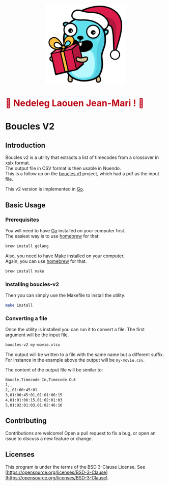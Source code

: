 <p align="center"><img width="50%" src="./christmas.svg" alt="Nedeleg Laouen"></p>

<h1 style="color:#BD0019">🎄 Nedeleg Laouen Jean-Mari ! 🎄</h1>

# Boucles V2

## Introduction

Boucles v2 is a utility that extracts a list of timecodes from a crossover in xslx format.  
The output file in CSV format is then usable in Nuendo.  
This is a follow up on the [boucles v1](https://github.com/jbleduigou/boucles) project, which had a pdf as the input file.

This v2 version is implemented in [Go](https://go.dev/).

## Basic Usage

### Prerequisites

You will need to have [Go](https://go.dev/) installed on your computer first.  
The easiest way is to use [homebrew](https://brew.sh/) for that:
```bash
brew install golang
```

Also, you need to have [Make](https://www.gnu.org/software/make/) installed on your computer.  
Again, you can use [homebrew](https://brew.sh/) for that.
```bash
brew install make
```

### Installing boucles-v2

Then you can simply use the Makefile to install the utility:
```bash
make install
```

### Converting a file

Once the utility is installed you can run it to convert a file.
The first argument will be the input file.
```bash
boucles-v2 my-movie.xlsx
```
The output will be written to a file with the same name but a different suffix.
For instance in the example above the output will be `my-movie.csv`.

The content of the output file will be similar to:
```csv
Boucle,Timecode In,Timecode Out
1,,
2,,01:00:45:01
3,01:00:45:01,01:01:06:15
4,01:01:06:15,01:02:01:03
5,01:02:01:03,01:02:46:10
```

## Contributing

Contributions are welcome! Open a pull request to fix a bug, or open an issue to discuss a new feature or change.

## Licenses

This program is under the terms of the BSD 3-Clause License. See [https://opensource.org/licenses/BSD-3-Clause](https://opensource.org/licenses/BSD-3-Clause).